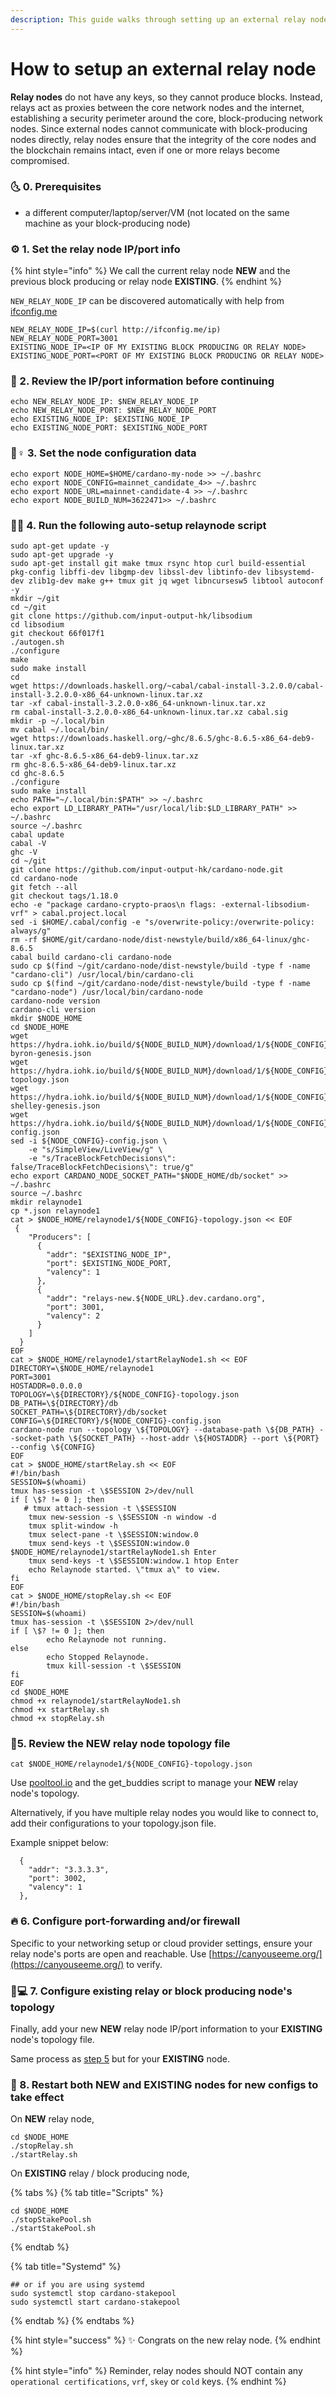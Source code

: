 ```yaml
---
description: This guide walks through setting up an external relay node.
---
```


# How to setup an external relay node

**Relay nodes** do not have any keys, so they cannot produce blocks. Instead, relays act as proxies between the core network nodes and the internet, establishing a security perimeter around the core, block-producing network nodes. Since external nodes cannot communicate with block-producing nodes directly, relay nodes ensure that the integrity of the core nodes and the blockchain remains intact, even if one or more relays become compromised.

### 🌜 0. Prerequisites

* a different computer/laptop/server/VM \(not located on the same machine as your block-producing node\)

### ⚙ 1. Set the relay node IP/port info

{% hint style="info" %}
We call the current relay node **NEW** and the previous block producing or relay node **EXISTING**.
{% endhint %}

`NEW_RELAY_NODE_IP` can be discovered automatically with help from [ifconfig.me](http://ifconfig.me)

```text
NEW_RELAY_NODE_IP=$(curl http://ifconfig.me/ip)
NEW_RELAY_NODE_PORT=3001
EXISTING_NODE_IP=<IP OF MY EXISTING BLOCK PRODUCING OR RELAY NODE>
EXISTING_NODE_PORT=<PORT OF MY EXISTING BLOCK PRODUCING OR RELAY NODE>
```

### 🚧 2. Review the IP/port information before continuing

```text
echo NEW_RELAY_NODE_IP: $NEW_RELAY_NODE_IP
echo NEW_RELAY_NODE_PORT: $NEW_RELAY_NODE_PORT
echo EXISTING_NODE_IP: $EXISTING_NODE_IP
echo EXISTING_NODE_PORT: $EXISTING_NODE_PORT
```

### 🤹♀ 3. Set the node configuration data

```text
echo export NODE_HOME=$HOME/cardano-my-node >> ~/.bashrc
echo export NODE_CONFIG=mainnet_candidate_4>> ~/.bashrc
echo export NODE_URL=mainnet-candidate-4 >> ~/.bashrc
echo export NODE_BUILD_NUM=3622471>> ~/.bashrc
```

### 👩🌾 4. Run the following auto-setup relaynode script

```text
sudo apt-get update -y
sudo apt-get upgrade -y
sudo apt-get install git make tmux rsync htop curl build-essential pkg-config libffi-dev libgmp-dev libssl-dev libtinfo-dev libsystemd-dev zlib1g-dev make g++ tmux git jq wget libncursesw5 libtool autoconf -y
mkdir ~/git
cd ~/git
git clone https://github.com/input-output-hk/libsodium
cd libsodium
git checkout 66f017f1
./autogen.sh
./configure
make
sudo make install
cd
wget https://downloads.haskell.org/~cabal/cabal-install-3.2.0.0/cabal-install-3.2.0.0-x86_64-unknown-linux.tar.xz
tar -xf cabal-install-3.2.0.0-x86_64-unknown-linux.tar.xz
rm cabal-install-3.2.0.0-x86_64-unknown-linux.tar.xz cabal.sig
mkdir -p ~/.local/bin
mv cabal ~/.local/bin/
wget https://downloads.haskell.org/~ghc/8.6.5/ghc-8.6.5-x86_64-deb9-linux.tar.xz
tar -xf ghc-8.6.5-x86_64-deb9-linux.tar.xz
rm ghc-8.6.5-x86_64-deb9-linux.tar.xz
cd ghc-8.6.5
./configure
sudo make install
echo PATH="~/.local/bin:$PATH" >> ~/.bashrc
echo export LD_LIBRARY_PATH="/usr/local/lib:$LD_LIBRARY_PATH" >> ~/.bashrc
source ~/.bashrc
cabal update
cabal -V
ghc -V
cd ~/git
git clone https://github.com/input-output-hk/cardano-node.git
cd cardano-node
git fetch --all
git checkout tags/1.18.0
echo -e "package cardano-crypto-praos\n flags: -external-libsodium-vrf" > cabal.project.local
sed -i $HOME/.cabal/config -e "s/overwrite-policy:/overwrite-policy: always/g"
rm -rf $HOME/git/cardano-node/dist-newstyle/build/x86_64-linux/ghc-8.6.5
cabal build cardano-cli cardano-node
sudo cp $(find ~/git/cardano-node/dist-newstyle/build -type f -name "cardano-cli") /usr/local/bin/cardano-cli
sudo cp $(find ~/git/cardano-node/dist-newstyle/build -type f -name "cardano-node") /usr/local/bin/cardano-node
cardano-node version
cardano-cli version
mkdir $NODE_HOME
cd $NODE_HOME
wget https://hydra.iohk.io/build/${NODE_BUILD_NUM}/download/1/${NODE_CONFIG}-byron-genesis.json
wget https://hydra.iohk.io/build/${NODE_BUILD_NUM}/download/1/${NODE_CONFIG}-topology.json
wget https://hydra.iohk.io/build/${NODE_BUILD_NUM}/download/1/${NODE_CONFIG}-shelley-genesis.json
wget https://hydra.iohk.io/build/${NODE_BUILD_NUM}/download/1/${NODE_CONFIG}-config.json
sed -i ${NODE_CONFIG}-config.json \
    -e "s/SimpleView/LiveView/g" \
    -e "s/TraceBlockFetchDecisions\": false/TraceBlockFetchDecisions\": true/g"
echo export CARDANO_NODE_SOCKET_PATH="$NODE_HOME/db/socket" >> ~/.bashrc
source ~/.bashrc
mkdir relaynode1
cp *.json relaynode1
cat > $NODE_HOME/relaynode1/${NODE_CONFIG}-topology.json << EOF 
 {
    "Producers": [
      {
        "addr": "$EXISTING_NODE_IP",
        "port": $EXISTING_NODE_PORT,
        "valency": 1
      },
      {
        "addr": "relays-new.${NODE_URL}.dev.cardano.org",
        "port": 3001,
        "valency": 2
      }
    ]
  }
EOF
cat > $NODE_HOME/relaynode1/startRelayNode1.sh << EOF 
DIRECTORY=\$NODE_HOME/relaynode1
PORT=3001
HOSTADDR=0.0.0.0
TOPOLOGY=\${DIRECTORY}/${NODE_CONFIG}-topology.json
DB_PATH=\${DIRECTORY}/db
SOCKET_PATH=\${DIRECTORY}/db/socket
CONFIG=\${DIRECTORY}/${NODE_CONFIG}-config.json
cardano-node run --topology \${TOPOLOGY} --database-path \${DB_PATH} --socket-path \${SOCKET_PATH} --host-addr \${HOSTADDR} --port \${PORT} --config \${CONFIG}
EOF
cat > $NODE_HOME/startRelay.sh << EOF
#!/bin/bash
SESSION=$(whoami)
tmux has-session -t \$SESSION 2>/dev/null
if [ \$? != 0 ]; then
   # tmux attach-session -t \$SESSION
    tmux new-session -s \$SESSION -n window -d
    tmux split-window -h
    tmux select-pane -t \$SESSION:window.0
    tmux send-keys -t \$SESSION:window.0 $NODE_HOME/relaynode1/startRelayNode1.sh Enter
    tmux send-keys -t \$SESSION:window.1 htop Enter
    echo Relaynode started. \"tmux a\" to view.
fi
EOF
cat > $NODE_HOME/stopRelay.sh << EOF
#!/bin/bash
SESSION=$(whoami)
tmux has-session -t \$SESSION 2>/dev/null
if [ \$? != 0 ]; then
        echo Relaynode not running.
else
        echo Stopped Relaynode.
        tmux kill-session -t \$SESSION
fi
EOF
cd $NODE_HOME
chmod +x relaynode1/startRelayNode1.sh
chmod +x startRelay.sh
chmod +x stopRelay.sh
```

### 🛑5. Review the NEW relay node topology file

```text
cat $NODE_HOME/relaynode1/${NODE_CONFIG}-topology.json
```

Use [pooltool.io](https://pooltool.io/) and the get\_buddies script to manage your **NEW** relay node's topology.

Alternatively, if you have multiple relay nodes you would like to connect to, add their configurations to your topology.json file. 

Example snippet below:

```text
  {
    "addr": "3.3.3.3",
    "port": 3002,
    "valency": 1
  },
```

### 🔥 6. Configure port-forwarding and/or firewall

Specific to your networking setup or cloud provider settings, ensure your relay node's ports are open and reachable. Use [https://canyouseeme.org/](https://canyouseeme.org/) to verify.

### 👩💻 7. Configure existing relay or block producing node's topology

Finally, add your new **NEW** relay node IP/port information to your **EXISTING** node's topology file. 

Same process as [step 5](how-to-setup-an-external-relay-node.md#5-review-the-topology-file) but for your **EXISTING** node.

### 🔄 8. Restart both NEW and EXISTING nodes for new configs to take effect

On **NEW** relay node,

```text
cd $NODE_HOME
./stopRelay.sh
./startRelay.sh
```

On **EXISTING** relay / block producing node,

{% tabs %}
{% tab title="Scripts" %}
```text
cd $NODE_HOME
./stopStakePool.sh 
./startStakePool.sh
```
{% endtab %}

{% tab title="Systemd" %}
```
## or if you are using systemd
sudo systemctl stop cardano-stakepool
sudo systemctl start cardano-stakepool
```
{% endtab %}
{% endtabs %}

{% hint style="success" %}
✨ Congrats on the new relay node.
{% endhint %}

{% hint style="info" %}
Reminder, relay nodes should NOT contain any `operational certifications`, `vrf`, `skey` or `cold` keys.
{% endhint %}

